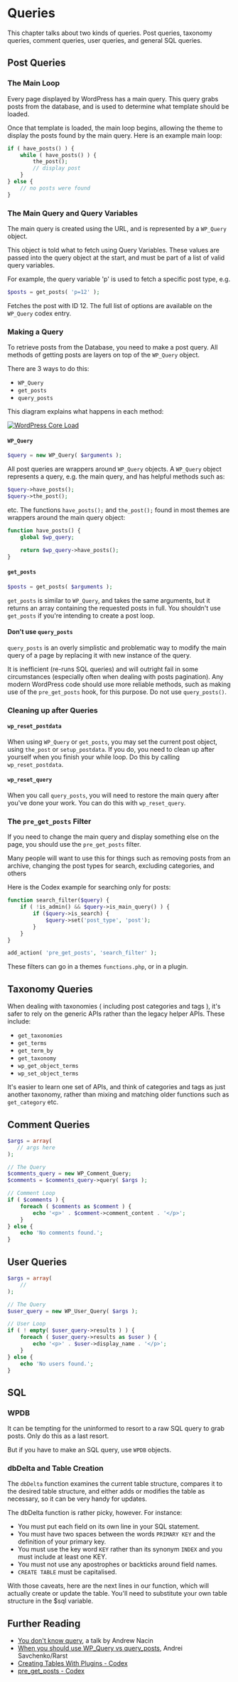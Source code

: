 # Queries

This chapter talks about two kinds of queries. Post queries, taxonomy queries, comment queries, user queries, and general SQL queries.

## Post Queries

### The Main Loop

Every page displayed by WordPress has a main query. This query grabs posts from the database, and is used to determine what template should be loaded.

Once that template is loaded, the main loop begins, allowing the theme to display the posts found by the main query. Here is an example main loop:

```php
if ( have_posts() ) {
    while ( have_posts() ) {
        the_post();
        // display post
    }
} else {
    // no posts were found
}
```

### The Main Query and Query Variables

The main query is created using the URL, and is represented by a `WP_Query` object.

This object is told what to fetch using Query Variables. These values are passed into the query object at the start, and must be part of a list of valid query variables.

For example, the query variable 'p' is used to fetch a specific post type, e.g.

```php
$posts = get_posts( 'p=12' );
```

Fetches the post with ID 12. The full list of options are available on the `WP_Query` codex entry.

### Making a Query

To retrieve posts from the Database, you need to make a post query. All methods of getting posts are layers on top of the `WP_Query` object.

There are 3 ways to do this:

 - `WP_Query`
 - `get_posts`
 - `query_posts`

This diagram explains what happens in each method:

[![WordPress Core Load](../assets/query_functions.png)](../assets/query_functions.png)

#### `WP_Query`

```php
$query = new WP_Query( $arguments );
```

All post queries are wrappers around `WP_Query` objects. A `WP_Query` object represents a query, e.g. the main query, and has helpful methods such as:

```php
$query->have_posts();
$query->the_post();
```
etc. The functions `have_posts();` and `the_post();` found in most themes are wrappers around the main query object:

```php
function have_posts() {
	global $wp_query;

	return $wp_query->have_posts();
}
```

#### `get_posts`

```php
$posts = get_posts( $arguments );
```

`get_posts` is similar to `WP_Query`, and takes the same arguments, but it returns an array containing the requested posts in full. You shouldn't use `get_posts` if you're intending to create a post loop.

#### Don't use `query_posts`

`query_posts` is an overly simplistic and problematic way to modify the main query of a page by replacing it with new instance of the query.

It is inefficient (re-runs SQL queries) and will outright fail in some circumstances (especially often when dealing with posts pagination). Any modern WordPress code should use more reliable methods, such as making use of the `pre_get_posts` hook, for this purpose. Do not use `query_posts()`.


### Cleaning up after Queries

#### `wp_reset_postdata`

When using `WP_Query` or `get_posts`, you may set the current post object, using `the_post` or `setup_postdata`. If you do, you need to clean up after yourself when you finish your while loop. Do this by calling `wp_reset_postdata`.

#### `wp_reset_query`

When you call `query_posts`, you will need to restore the main query after you've done your work. You can do this with `wp_reset_query`.

### The `pre_get_posts` Filter

If you need to change the main query and display something else on the page, you should use the `pre_get_posts` filter.

Many people will want to use this for things such as removing posts from an archive, changing the post types for search, excluding categories, and others

Here is the Codex example for searching only for posts:

```php
function search_filter($query) {
    if ( !is_admin() && $query->is_main_query() ) {
        if ($query->is_search) {
            $query->set('post_type', 'post');
        }
    }
}

add_action( 'pre_get_posts', 'search_filter' );
```

These filters can go in a themes `functions.php`, or in a plugin.

## Taxonomy Queries

When dealing with taxonomies ( including post categories and tags ), it's safer to rely on the generic APIs rather than the legacy helper APIs. These include:

 - `get_taxonomies`
 - `get_terms`
 - `get_term_by`
 - `get_taxonomy`
 - `wp_get_object_terms`
 - `wp_set_object_terms`

It's easier to learn one set of APIs, and think of categories and tags as just another taxonomy, rather than mixing and matching older functions such as `get_category` etc.

## Comment Queries

```php
$args = array(
   // args here
);

// The Query
$comments_query = new WP_Comment_Query;
$comments = $comments_query->query( $args );

// Comment Loop
if ( $comments ) {
	foreach ( $comments as $comment ) {
		echo '<p>' . $comment->comment_content . '</p>';
	}
} else {
	echo 'No comments found.';
}
```

## User Queries

```php
$args = array(
    //
);

// The Query
$user_query = new WP_User_Query( $args );

// User Loop
if ( ! empty( $user_query->results ) ) {
	foreach ( $user_query->results as $user ) {
		echo '<p>' . $user->display_name . '</p>';
	}
} else {
	echo 'No users found.';
}
```

## SQL

### WPDB

It can be tempting for the uninformed to resort to a raw SQL query to grab posts. Only do this as a last resort.

But if you have to make an SQL query, use `WPDB` objects.

### dbDelta and Table Creation

The `dbDelta` function examines the current table structure, compares it to the desired table structure, and either adds or modifies the table as necessary, so it can be very handy for updates.

The dbDelta function is rather picky, however. For instance:

 - You must put each field on its own line in your SQL statement.
 - You must have two spaces between the words `PRIMARY KEY` and the definition of your primary key.
 - You must use the key word `KEY` rather than its synonym `INDEX` and you must include at least one KEY.
 - You must not use any apostrophes or backticks around field names.
 - `CREATE TABLE` must be capitalised.

With those caveats, here are the next lines in our function, which will actually create or update the table. You'll need to substitute your own table structure in the $sql variable.

## Further Reading

 - [You don't know query](http://www.slideshare.net/andrewnacin/you-dont-know-query-wordcamp-netherlands-2012), a talk by Andrew Nacin
 - [When you should use WP_Query vs query_posts](http://wordpress.stackexchange.com/a/1755/736), Andrei Savchenko/Rarst
 - [Creating Tables With Plugins - Codex](http://codex.wordpress.org/Creating_Tables_with_Plugins#Creating_or_Updating_the_Table)
 - [pre_get_posts - Codex](http://codex.wordpress.org/Plugin_API/Action_Reference/pre_get_posts)
